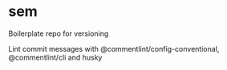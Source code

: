 # sem

Boilerplate repo for versioning

Lint commit messages with @commentlint/config-conventional, @commentlint/cli and husky
